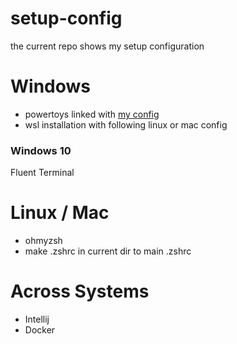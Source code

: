 # setup-config
the current repo shows my setup configuration

# Windows
* powertoys linked with [my config](https://github.com/ChristophEnglisch/mac-os-keyboard-layout-on-windows)
* wsl installation with following linux or mac config

### Windows 10
Fluent Terminal

# Linux / Mac
* ohmyzsh
* make .zshrc in current dir to main .zshrc 

# Across Systems
* Intellij
* Docker